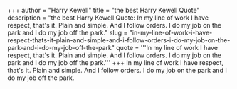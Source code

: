 +++
author = "Harry Kewell"
title = "the best Harry Kewell Quote"
description = "the best Harry Kewell Quote: In my line of work I have respect, that's it. Plain and simple. And I follow orders. I do my job on the park and I do my job off the park."
slug = "in-my-line-of-work-i-have-respect-thats-it-plain-and-simple-and-i-follow-orders-i-do-my-job-on-the-park-and-i-do-my-job-off-the-park"
quote = '''In my line of work I have respect, that's it. Plain and simple. And I follow orders. I do my job on the park and I do my job off the park.'''
+++
In my line of work I have respect, that's it. Plain and simple. And I follow orders. I do my job on the park and I do my job off the park.
